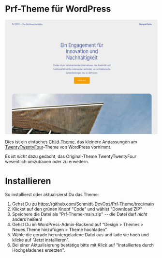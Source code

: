 # Prf-Theme für WordPress

![Prf theme screenshot](screenshot.png "Prf theme screenshot")

Dies ist ein einfaches [Child-Theme](https://developer.wordpress.org/themes/advanced-topics/child-themes/), das 
kleinere Anpassungen am [TwentyTwentyFour](https://de.wordpress.org/themes/twentytwentyfour/)-Theme von WordPress vornimmt.

Es ist *nicht* dazu gedacht, das Original-Theme TwentyTwentyFour wesentlich umzubauen oder zu erweitern.

# Installieren

So installierst oder aktualisierst Du das Theme:

1. Gehst Du zu https://github.com/Schmidt-DevOps/Prf-Theme/tree/main
2. Klickst auf den grünen Knopf "Code" und wählst "Download ZIP"
3. Speichere die Datei als "Prf-Theme-main.zip" -- die Datei darf *nicht* anders heißen!
4. Gehst Du im WordPress-Admin-Backend auf "Design > Themes > Neues Theme hinzufügen > Theme hochladen"
5. Wähle die gerade heruntergeladene Datei aus und lade sie hoch und klicke auf "Jetzt installieren".
6. Bei einer Aktualisierung bestätige bitte mit Klick auf "Installiertes durch Hochgeladenes ersetzen".